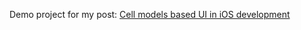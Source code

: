 Demo project for my post: [Cell models based UI in iOS development](https://medium.com/ninetyniners/cell-models-based-ui-in-ios-development-b3a2be447f7a)
